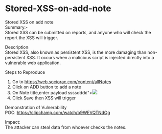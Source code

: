 # Stored-XSS-on-add-note

Stored XSS on add note					
Summary:-					
Stored XSS can be submitted on reports, and anyone who will check the report the XSS will trigger.					
					
Description					
Stored XSS, also known as persistent XSS, is the more damaging than non-persistent XSS. It occurs when a malicious script is injected directly into a vulnerable web application.					
					
Steps to Reproduce					
1.  Go to https://web.sociorac.com/content/allNotes					
2.  Click on ADD button to add a note					
3.  On Note title,enter payload   ssssdddd"><img src=x onerror=alert(1);>					
4. Click Save then XSS will trigger					
					
Demonstration of Vulnerability					
POC:  https://clipchamp.com/watch/b9WEVQTNdOg					
					
Impact:					
The attacker can steal data from whoever checks the notes.					

